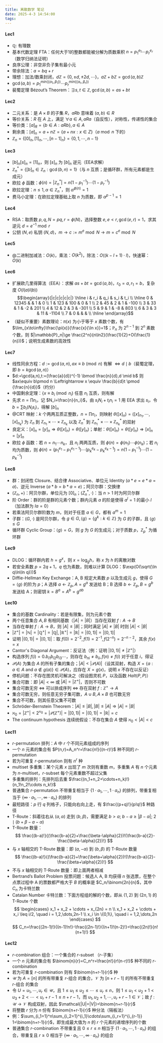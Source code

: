 ```yaml
---
title: 离散数学 笔记
date: 2025-4-3 14:54:00
tags:
---
```


#### Lec1

- $\mathbb{Q}$: 有理数
- 基本代数定理 FTA：任何大于1的整数都能被分解为质数乘积 $n=p_1^{e_1}\cdots p_r^{e_r}$（数学归纳法证明）
- 良序公理：非空非负子集有最小元
- 带余除法：$a=bq+r$
- 理想：加法/数乘封闭，$d\mathbb{Z}=\{0,\pm d,\pm 2d,\cdots\}$，$a\mathbb{Z}+b\mathbb{Z}=\gcd(a,b)\mathbb{Z}$
- $\gcd(a,b)=p_1^{min(\{\alpha_1,\beta_1\})}\cdots p_r^{min(\{\alpha_r,\beta_r\})}$
- 裴蜀定理 Bézout’s Theorem：$\exists s,t\in\mathbb{Z},\gcd(a,b)=as+bt$
#### Lec2
- 二元关系：是 $A\times B$ 的子集 $R$，$aRb$ 意味着 $(a,b)\in R$
- 等价关系：$R$ 在 $A$ 上，满足 $\forall a\in A,aRa$（自反性），对称性，传递性的集合 
- 等价类：$[a]_R=\{b\in A:aRb\},a\in A$
- 剩余类：$[a]_n=a+n\mathbb{Z}=\{a+nx:x\in Z\}$（$a\bmod n$ 下的）
- $\mathbb{Z}_n=\{[0]_n,[1]_n,\cdots,[n-1]_n\}=\{0,1,\cdots,n-1\}$
#### Lec3
- $[b]_n[s]_n=[1]_n$，则 $[s]_n$ 为 $[b]_n$ 逆元（EEA求解）
- $\mathbb{Z}_n^*=\{[b]_n\in\mathbb{Z}_n:\gcd(b,n)=1\}$（与 $n$ 互质；是循环群，所有元素都是生成元）
- 欧拉 $\phi$ 函数：$\phi(n)=|\mathbb{Z}_n^*|=n(1-p_1^{-1})\cdots(1-p_r^{-1})$
- 欧拉定理：$n \le 1, \alpha \in \mathbb{Z}_n^*$，则 $\alpha^{\phi(n)}=1$
- 费马小定理：在欧拉定理基础上取 $n$ 为质数，即 $\alpha^{p-1}=1$
#### Lec4
- RSA：取质数 $p,q,N=pq,r=\phi(N)$，选择整数 $e,e<r,\gcd(e,r)=1$，求其逆元 $d=e^{-1}\bmod r$
- 公钥 $(N,e)$ 私钥 $(N,d)$，$m\rightarrow c:=m^e\bmod N\rightarrow m=c^e\bmod N$
#### Lec5
- @二进制加减法：$O(k)$，乘法：$O(k^2)$，除法：$O((k-l+1)\cdot l)$，快速幂：$O(k)$
#### Lec6
- 扩展欧几里得算法（EEA）：求解 $as+bt=\gcd(a,b)$，$r_0=a,r_1=b$，复杂度 $O(l(a)l(b))$ $$\begin{array}{|c|c|c|c|c|}
\hline
i & r_i & q_i & s_i & t_i \\
\hline
0 & 12345 &  & 1 & 0 \\
1 & 123 & 100 & 0 & 1 \\
2 & 45 & 2 & 1 & -100 \\
3 & 33 & 1 & -2 & 201 \\
4 & 12 & 2 & 3 & -301 \\
5 & 9 & 1 & -8 & 803 \\
6 & 3 & 3 & 11 & -1104 \\
7 & 0 &  &  &  \\
\hline
\end{array}$$
- （疑似不重要）素数理论：$\pi(x)$ 为小于等于 $x$ 素数个数，有 $\lim_{x\to\infty}\frac{\pi(x)}{\frac{x}{\ln x}}=1$；$\mathbb{P}_n$ 为 $2^{n-1}$ 到 $2^n$ 素数个数，则 $|\mathbb{P}_n|\ge \frac{2^n}{n\ln2}(\frac{1}{2}+O(\frac{1}{n}))$；说明生成素数的高效性
#### Lec7
- 线性同余方程：$d:=\gcd(a,n),ax\equiv b\pmod n$ 有解 $\Leftrightarrow d\mid b$（裴蜀定理，即 $b=k\gcd(a,n)$）
- $d:=\gcd(a,n),t:=(\frac{a}{d})^{-1} \bmod \frac{n}{d},d \mid b$ 则 $ax\equiv b\pmod n \Leftrightarrow x \equiv \frac{b}{d}t \pmod {\frac{n}{d}}$（约分）
- 中国剩余定理：$\{x \equiv b_i \pmod{n_i}$  任意 $n_i$ 互质，则有解
- 先求 $n=\prod n_i$，记 $N_i=\frac{n}{n_i}$，由 $s_iN_i+t_in_i=1$ 用 EEA 求出 $s_i$，令 $b=\sum b_i(N_is_i)$，得解 $[b]_n$
- @CRT 映射：$k$ 个两两互质正整数，$n=\prod n_i$，则映射 $\theta([x]_n)=([x]_{n_1},\cdots,[x]_{n_k})$  为 $\mathbb{Z}_n$ 到 $\mathbb{Z}_{n_1}\times\cdots\times\mathbb{Z}_{n_k}$ 以及 $\mathbb{Z}_n^*$ 到 $\mathbb{Z}_{n_1}^*\times\cdots\times\mathbb{Z}_{n_k}^*$ 的双射
- 良定义：$[x]_n=[y]_n\Rightarrow\theta([x]_n)=\theta([y]_n)$；单射：$\theta([x]_n)=\theta([y]_n)\Rightarrow[x]_n=[y]_n$
- 欧拉 $\phi$ 函数：若 $n=n_1\cdots n_k$，且 $n_i$ 两两互质，则 $\phi(n)=\phi(n_1)\cdots\phi(n_k)$；若 $n_i$ 均为质数，则 $\phi(n)=(p_1^{e_1}-p_1^{e_1-1})\cdots(p_k^{e_k}-p_k^{e_k-1})=n(1-p_1^{-1})\cdots(1-p_k^{-1})$ 
#### Lec8
- 群：封闭性 Closure、结合律 Associative、单位元 Identity ($a*e=e*a=a$)、逆元 Inverse ($a*b=b*a=e$)；阿贝尔群：交换律
- $(\mathbb{Z}_n,+)$：阿贝尔群，单位元为 $[0]_n$；$(Z_n^*,\cdot)$：当 $n>1$ 时为阿贝尔群
- 阶 Order：群的阶是群的元素个数；群内元素 $a$ 的阶是使得 $a^l=1$ 的最小 $l$（加法群为 $la=0$）
- 若乘法阿贝尔群阶数为 $m$，则对于任意 $a\in G$，都有 $a^m=1$
- 子群：$(G,\cdot)$ 是阿贝尔群，令 $g\in G,\langle g \rangle = \{g^k:k\in\mathbb{Z}\}$ 为 $G$ 的子群，且 $\langle g \rangle \le G$
- 循环群 Cyclic Group：$\langle g \rangle = G$，则 $g$ 为 $G$ 的生成元；对于质数 $p$，$\mathbb{Z}_p^*$ 为循环群
#### Lec9
- DLOG：循环群内若 $h=g^x$，则 $x=\log_g h$，称 $x$ 为 $h$ 的离散对数
- 若安全素数 $p=2q+1$，$q$ 也为素数，则难以计算 DLOG：$\exp(O(\sqrt{\ln q\ln\ln q}))$ 
- Diffie-Hellman Key Exchange：A, B 规定大素数 $p$ 以及生成元 $g$，使得 $G=\langle g \rangle$ 的阶为 $p$；A 选择 $a\leftarrow \mathbb{Z}_p,A=g^a$ 发送给 B；B 选择 $b\leftarrow\mathbb{Z}_p,B=g^b$ 发送给 A；则密钥 $k=B^a=A^b=g^{ab}$
#### Lec10
- 集合的基数 Cardinality：若是有限集，则为元素个数
- 两个任意集合 $A,B$ 有相同基数（$|A|=|B|$）当存在双射 $f:A\rightarrow B$
- 当存在单射 $f:A\rightarrow B$，则 $|A|\le|B|$；同时满足 $|A|\ne|B|$ 时则 $|A|<|B|$
- $|\mathbb{Z}^+|=|\mathbb{N}|=|\mathbb{Q}^+|=|\mathbb{Q}|,|\mathbb{R}^+|=|\mathbb{R}|=|(0,1)|=|[0,1]|$
- 证明 $|(0,1)|=|[0,1]|$：取 $f(0)=2^{-2},f(1)=2^{-1},f(2^{-n})=2^{-n-2}$，其余 $f(x)=x$
- Cantor's Diagonal Argument：反证法（例：证明 $|(0,1)|\ne|\mathbb{Z}^+|$）
- 构造序列 $f(i)=0.b_{i1}b_{i2}b_{i3}\cdots$，则存在 $b_{ni}\ne b_{ii},f(n)\ne f(i)$ 对于任意 $i$，得证
- $\mathcal{P}(A)$ 为集合 $A$ 的所有子集的集合；$|A|<|\mathcal{P}(A)|$（设其双射，构造 $X=\{a:a\in A\text{ and } a\notin g(a)\}\in\mathcal{P}(A)$，应存在 $X=g(x)$，说明 $x$ 不存在以反证）
- 停机问题：不存在图灵机可解决之（假设图灵机 $P$，以及函数 $Halt(P,P)$）
- 集合可数：即 $|A|<\infty$ 或 $|A|=|\mathbb{Z}^+|$，否则不可数
- 集合可数无穷 $\Leftrightarrow$ 可以排成序列 $\Leftrightarrow$ 存在双射 $f:\mathbb{Z}^+\rightarrow A$
- 集合可数无穷，则任意无穷子集可数，$A\cup B, A\times B$ 也可数无穷
- 集合不可数，则其任意父集不可数
- Schröder-Bernstein Theorem：$|A|\le|B|,|B|\le|A|\Rightarrow|A|=|B|$
- $\aleph_0=|\mathbb{Z}^+|<2^{\aleph_0}=|\mathcal{P}(\mathbb{Z}^+)|=|[0,1)|=|(0,1)|=|\mathbb{R}|=c$
- The continuum hypothesis 连续统假设：不存在集合 $A$ 使得  $\aleph_0<|A|<c$
#### Lec11
- $r$-permutation 排列：$A$ 中 $r$ 个不同元素组成的序列
- 一个 $n$ 元素的集合有 $P(n,r)=A_n^r=\frac{n!}{(n-r)!}$ 种不同的 $r$-permutation
- 若为可重复 $r$-permutation 则有 $n^r$ 种
- multiset 多重集：某个元素 $x$ 出现了 $m$ 次则有重数 $m$，多重集 $A$ 有 $n$ 个元素为 $n$-multiset，$r$-subset 每个元素重数不超过父集
- 多重集的排列：先排列后去重 $\frac{(n_1+n_2+\cdots+n_k)!}{n_1!n_2!\cdots n_k!}$
- 普通集合 $r$-permutation 不带重复相当于 $\{1\cdot a_1,\cdots,1\cdot a_n\}$ 的排列，带重复相当于 $\{\infty\cdot a_1,\cdots,\infty\cdot a_n\}$ 的排列
- 最短路径：$p$ 行 $q$ 列格子，只能向右向上走，有 $\frac{(p+q)!}{p!q!}$ 种路径
- T-Route：斜着往右从 $(a,\alpha)$ 走到 $(b,\beta)$，需要满足 $b>a$; $b-a\ge|\beta-\alpha|$; $2\mid(b+\beta-a-\alpha)$ 
- T-Route 数量：
$$
\frac{(b-a)!}{(\frac{b-a}{2}+\frac{\beta-\alpha}{2})!(\frac{b-a}{2}-\frac{\beta-\alpha}{2})!}
$$
- 与 $x$ 轴相交的 T-Route 数量：即 $(a,-\alpha)$ 到 $(b,\beta)$ 的 T-Route 数量
$$
\frac{(b-a)!}{(\frac{b-a}{2}+\frac{\beta+\alpha}{2})!(\frac{b-a}{2}-\frac{\beta+\alpha}{2})!}
$$
- 不与 $x$ 轴相交的 T-Route 数量：即上面两者相减
- Bertrand’s Ballot Problem 投票问题：候选人 A, B 均获得 $n$ 张选票，在整个点票过程中 A 的票数都严格大于 $B$ 的概率是 $C_n/\binom{2n}{n}$，其中 $C_n$ 为卡特兰数
- Catalan Number 卡特兰数：下面方程组的解的个数，即从 $(1,2)$ 到 $(2n,1)$ 的 T-Route 个数
$$
\begin{cases}
x_1 + x_2 + \cdots + x_{2n} = n \\
x_1 + x_2 + \cdots + x_i \leq i/2, \quad i = 1,2,\dots,2n-1 \\
x_i \in \{0,1\}, \quad i = 1,2,\dots,2n
\end{cases}
$$
$$
C_n=\frac{(2n-1)!}{(n-1)!n!}-\frac{(2n-1)!}{(n+1)!(n-2)!}=\frac{(2n)!}{n!(n+1)!}
$$
#### Lec12
- $r$-combination 组合：一个集合的 $r$-subset （$r$-子集）
- 一个 $n$ 元素的集合有 $\binom{n}{r}=C_n^r=\frac{n!}{r!(n-r)!}$ 种不同的 $r$-combination
- 若为可重复 $r$-combination 则有 $\binom{n+r-1}{r}$ 种
- $\mathcal{U}$ 为 $A=[n]$ 的所有带重复 $r$-组合 的集合，$\mathcal{V}$ 为 $[n+r-1]$ 的所有不带重复 $r$-组合 的集合
- 令 $U={u_1,\cdots,u_r}\in\mathcal{U}$，且 $1\le u_1\le u_2\le\cdots\le u_r\le n$，则 $1\le u_1<u_2+1<u_3+2<\cdots<u_r+r-1\le n+r-1$，而 ${u_1,u_2+1,\cdots,u_r+r-1}\in\mathcal{V}$；故 $f:\mathcal{U\rightarrow V}$ 构成双射，因此 $\mathcal{|U|=|V|}=\binom{n+r-1}{r}$
- 将整数 $r$ 分为 $n$ 份有 $\binom{n+r-1}{r}$ 种分法（隔板法）
- 例：$\sum_{i_1=1}^n\sum_{i_2=1}^{i_1}\cdots\sum_{i_r=1}^{i_{r-1}} 1=\binom{n+r-1}{r}$，即生成最大值为 $n$ 的 $r$ 个元素的递增序列的个数
- 普通集合 $r$-combination 不带重复且 $0\le r\le n$ 相当于 $\{1\cdot a_1,\cdots,1\cdot a_n\}$ 的组合，带重复且 $r\ge 0$ 相当于 $\{\infty\cdot a_1,\cdots,\infty\cdot a_n\}$ 的组合